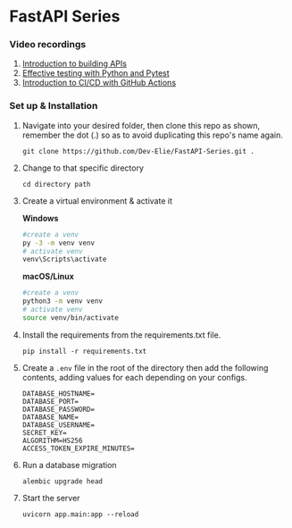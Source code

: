 # FastAPI Series

### Video recordings

1. [Introduction to building APIs](https://stdntpartners-my.sharepoint.com/:v:/g/personal/felix_orinda_studentambassadors_com/ET7sE6SxRZ5Pha-S2Cn8THUBNte7kt87FR0IsoRCbSUvFw?e=ix0YgM)
2. [Effective testing with Python and Pytest](https://stdntpartners-my.sharepoint.com/personal/felix_orinda_studentambassadors_com/_layouts/15/onedrive.aspx?id=%2Fpersonal%2Ffelix%5Forinda%5Fstudentambassadors%5Fcom%2FDocuments%2FRecordings%2FREST%20API%20Testing%20Using%20Python%2D20220204%5F200410%2DMeeting%20Recording%2Emp4&parent=%2Fpersonal%2Ffelix%5Forinda%5Fstudentambassadors%5Fcom%2FDocuments%2FRecordings)
3. [Introduction to CI/CD with GitHub Actions](https://stdntpartners-my.sharepoint.com/:v:/g/personal/ondiek_ochieng_studentambassadors_com/EcPFpKoFIjdBk2z6LPl0cl4BunBtYRxTd5DASGMSvgMdow?e=iOiebh)


### Set up & Installation

1. Navigate into your desired folder, then clone this repo as shown, remember the dot (.) so as to avoid duplicating this repo's name again.

   `git clone https://github.com/Dev-Elie/FastAPI-Series.git .`

2. Change to that specific directory

   `cd directory path`

3. Create a virtual environment & activate it

   **Windows**
          
   ```bash
   #create a venv
   py -3 -m venv venv
   # activate venv
   venv\Scripts\activate
   ```
          
   **macOS/Linux**
          
   ```bash
   #create a venv
   python3 -m venv venv
   # activate venv
   source venv/bin/activate
   ```
      
4. Install the requirements from the requirements.txt file.

   `pip install -r requirements.txt`

5. Create a `.env` file in the root of the directory then add the following contents, adding values for each depending on your configs.

   ```.env
   DATABASE_HOSTNAME=
   DATABASE_PORT=
   DATABASE_PASSWORD=
   DATABASE_NAME=
   DATABASE_USERNAME=
   SECRET_KEY=
   ALGORITHM=HS256
   ACCESS_TOKEN_EXPIRE_MINUTES=
   ```
   
6. Run a database migration

   `alembic upgrade head`
   

7. Start the server

   `uvicorn app.main:app --reload`
